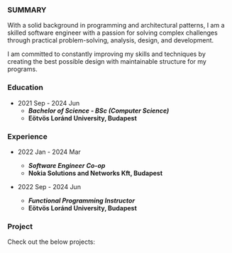 ### SUMMARY

With a solid background in programming and architectural patterns, I am a skilled software engineer with a passion for solving complex challenges through practical problem-solving, analysis, design, and development. 

I am committed to constantly improving my skills and techniques by creating the best possible design with maintainable structure for my programs.

### Education

- 2021 Sep - 2024 Jun
  - _**Bachelor of Science - BSc (Computer Science)**_
  - **Eötvös Loránd University, Budapest**

### Experience

- 2022 Jan - 2024 Mar
  - _**Software Engineer Co-op**_
  - **Nokia Solutions and Networks Kft, Budapest**

- 2022 Sep - 2024 Jun
  - _**Functional Programming Instructor**_
  - **Eötvös Loránd University, Budapest**

### Project

Check out the below projects:
